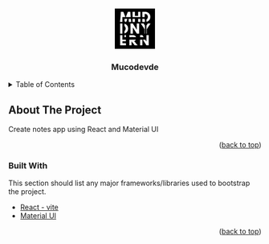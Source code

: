 <a name="readme-top"></a>

<!-- MY PROJECT -->
<br />
<div align="center">
  <img src="./public/my-logo-black.png" alt="Logo" width="80" height="80">
  <h3 align="center">Mucodevde</h3>
</div>

<!-- TABLE OF CONTENTS -->
<details>
  <summary>Table of Contents</summary>
  <ol>
    <li><a href="#about-the-project">About The Project</a><li>
    <li><a href="#built-with">Built With</a></li>
  </ol>
</details>

<!-- ABOUT THE PROJECT -->
## About The Project

Create notes app using React and Material UI

<p align="right">(<a href="#readme-top">back to top</a>)</p>

### Built With

This section should list any major frameworks/libraries used to bootstrap the project.

* [React - vite](https://vitejs.dev/)
* [Material UI](https://mui.com/)

<p align="right">(<a href="#readme-top">back to top</a>)</p>
